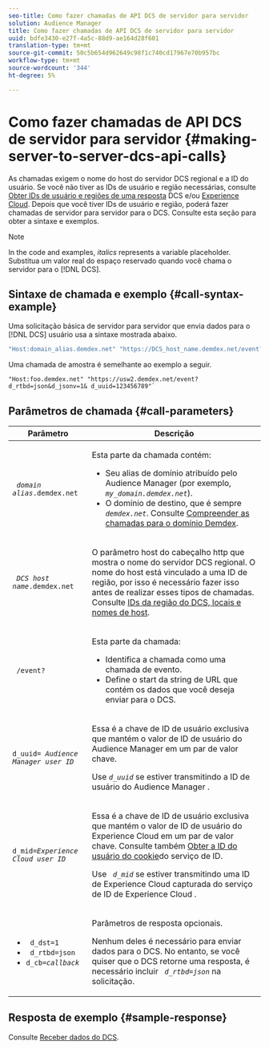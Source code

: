 ```yaml
---
seo-title: Como fazer chamadas de API DCS de servidor para servidor
solution: Audience Manager
title: Como fazer chamadas de API DCS de servidor para servidor
uuid: bdfe3430-e27f-4a5c-88d9-ae164d28f601
translation-type: tm+mt
source-git-commit: 50c5b654d962649c98f1c740cd17967e70b957bc
workflow-type: tm+mt
source-wordcount: '344'
ht-degree: 5%

---
```



# Como fazer chamadas de API DCS de servidor para servidor {#making-server-to-server-dcs-api-calls}

As chamadas exigem o nome do host do servidor DCS regional e a ID do usuário. Se você não tiver as IDs de usuário e região necessárias, consulte [Obter IDs de usuário e regiões de uma resposta](/help/using/api/dcs-intro/dcs-s2s/dcs-aam-ids.md) DCS e/ou [Experience Cloud](/help/using/api/dcs-intro/dcs-s2s/dcs-mcid-ids.md). Depois que você tiver IDs de usuário e região, poderá fazer chamadas de servidor para servidor para o DCS. Consulte esta seção para obter a sintaxe e exemplos.

>[!NOTE]
>
>In the code and examples, *italics* represents a variable placeholder. Substitua um valor real do espaço reservado quando você chama o servidor para o [!DNL DCS].

## Sintaxe de chamada e exemplo {#call-syntax-example}

Uma solicitação básica de servidor para servidor que envia dados para o [!DNL DCS] usuário usa a sintaxe mostrada abaixo.

```js
"Host:domain_alias.demdex.net" "https://DCS_host_name.demdex.net/event?d_rtbd=json&d_jsonv=1&d_uuid=userID
```

Uma chamada de amostra é semelhante ao exemplo a seguir.

```
"Host:foo.demdex.net" "https://usw2.demdex.net/event?d_rtbd=json&d_jsonv=1& d_uuid=123456789"`
```

## Parâmetros de chamada {#call-parameters}

<table id="table_3AF4466009B64F0C9CBE7904A4096E0C"> 
 <thead> 
  <tr> 
   <th colname="col1" class="entry"> Parâmetro </th> 
   <th colname="col2" class="entry"> Descrição </th> 
  </tr> 
 </thead>
 <tbody> 
  <tr> 
   <td colname="col1"> <p><code> <i>domain alias</i>.demdex.net</code> </p> </td> 
   <td colname="col2"> <p>Esta parte da chamada contém: </p> <p> 
     <ul id="ul_3EDA9C7BA6794D06BCB07A75A9BD2372"> 
      <li id="li_74624CA78D6F4536A8164AE1FA1DECB9">Seu alias de domínio atribuído pelo <span class="keyword"> Audience Manager</span> (por exemplo, <i><code> my_domain.demdex.net</code></i>). </li> 
      <li id="li_08ABE91CA247403AA480B3FB4BEF83BA">O domínio de destino, que é sempre <i><code> demdex.net</code></i>. Consulte <a href="../../../reference/demdex-calls.md">Compreender as chamadas para o domínio Demdex</a>. </li> 
     </ul> </p> </td> 
  </tr> 
  <tr> 
   <td colname="col1"> <p><code> <i>DCS host name</i>.demdex.net</code> </p> </td> 
   <td colname="col2"> <p>O parâmetro host do cabeçalho http que mostra o nome do servidor DCS <span class="wintitle"></span> regional. O nome do host está vinculado a uma ID de região, por isso é necessário fazer isso antes de realizar esses tipos de chamadas. Consulte <a href="../../../api/dcs-intro/dcs-api-reference/dcs-regions.md">IDs da região do DCS, locais e nomes de host</a>. </p> </td> 
  </tr> 
  <tr> 
   <td colname="col1"> <p><code> /event?</code> </p> </td> 
   <td colname="col2"> <p>Esta parte da chamada: </p> <p> 
     <ul id="ul_6332444A305A4F12A7CBE471CA508516"> 
      <li id="li_1C5C111B2B0E4621B3FC0C20D6516041">Identifica a chamada como uma chamada de evento. </li> 
      <li id="li_DBCE9B1C70604A629ECD7AC0A9052198">Define o start da string de URL que contém os dados que você deseja enviar para o DCS. </li> 
     </ul> </p> </td> 
  </tr> 
  <tr> 
   <td colname="col1"> <p><code>d_uuid= <i>Audience Manager user ID</i></code> </p> </td> 
   <td colname="col2"> <p>Essa é a chave de ID de usuário exclusiva que mantém o valor de ID de usuário do <span class="keyword"> Audience Manager</span> em um par de valor chave. </p> <p>Use <code><i>d_uuid</i></code> se estiver transmitindo a ID de usuário do <span class="keyword"> Audience Manager</span> . </p> </td>
  </tr> 
  <tr> 
   <td colname="col1"> <p><code>d_mid=<i>Experience Cloud user ID</i></code> </p> </td> 
   <td colname="col2"> <p>Essa é a chave de ID de usuário exclusiva que mantém o valor de ID de usuário do <span class="keyword"> Experience Cloud</span> em um par de valor chave. Consulte também <a href="../../../api/dcs-intro/dcs-s2s/dcs-mcid-ids.md#get-user-ids-from-service-cookie"> Obter a ID do usuário do cookie</a>do serviço de ID. </p> <p>Use <i><code> d_mid</code></i> se estiver transmitindo uma ID de <span class="keyword"> Experience Cloud</span> capturada do serviço de ID de <span class="keyword"> Experience Cloud</span> . </p> </td> 
  </tr> 
  <tr> 
   <td colname="col1"> <p> 
     <ul id="ul_36E2C1A0538D4D2C94DFC1335720A524"> 
      <li id="li_8902EED431CE4F0189A94868FA52DB1F"><code> d_dst=1</code> </li> 
      <li id="li_4B6B29499D444E31808DE0A9AA0442D0"><code> d_rtbd=json</code> </li> 
      <li id="li_3430CD0438604B83BE6437E6EC480816"><code>d_cb=<i>callback</i></code> </li> 
     </ul> </p> </td> 
   <td colname="col2"> <p>Parâmetros de resposta opcionais. </p> <p> Nenhum deles é necessário para enviar dados para o <span class="wintitle"> DCS</span>. No entanto, se você quiser que o <span class="wintitle"> DCS</span> retorne uma resposta, é necessário incluir <i><code> d_rtbd=json</code></i> na solicitação. </p> </td> 
  </tr> 
 </tbody> 
</table>

## Resposta de exemplo {#sample-response}

Consulte [Receber dados do DCS](../../../api/dcs-intro/dcs-event-calls/dcs-url-receive.md).
